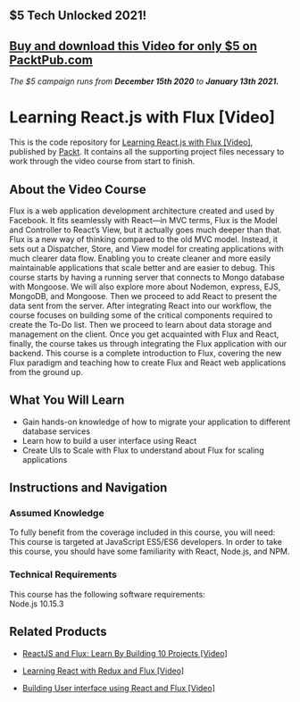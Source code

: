 ## $5 Tech Unlocked 2021!
[Buy and download this Video for only $5 on PacktPub.com](https://www.packtpub.com/product/learning-react-js-with-flux-video/9781787284449)
-----
*The $5 campaign         runs from __December 15th 2020__ to __January 13th 2021.__*

# Learning React.js with Flux [Video]
This is the code repository for [Learning React.js with Flux [Video]](https://www.packtpub.com/web-development/learning-reactjs-flux-video?utm_source=github&utm_medium=repository&utm_campaign=9781787284449), published by [Packt](https://www.packtpub.com/?utm_source=github). It contains all the supporting project files necessary to work through the video course from start to finish.
## About the Video Course
Flux is a web application development architecture created and used by Facebook. It fits seamlessly with React—in MVC terms, Flux is the Model and Controller to React’s View, but it actually goes much deeper than that. Flux is a new way of thinking compared to the old MVC model. Instead, it sets out a Dispatcher, Store, and View model for creating applications with much clearer data flow. Enabling you to create cleaner and more easily maintainable applications that scale better and are easier to debug. 
This course starts by having a running server that connects to Mongo database with Mongoose. We will also explore more about Nodemon, express, EJS, MongoDB, and Mongoose. Then we proceed to add React to present the data sent from the server. After integrating React into our workflow, the course focuses on building some of the critical components required to create the To-Do list. Then we proceed to learn about data storage and management on the client. Once you get acquainted with Flux and React, finally, the course takes us through integrating the Flux application with our backend.
This course is a complete introduction to Flux, covering the new Flux paradigm and teaching how to create Flux and React web applications from the ground up.

<H2>What You Will Learn</H2>
<DIV class=book-info-will-learn-text>
<UL>
<LI>Gain hands-on knowledge of how to migrate your application to different database services 
<LI>Learn how to build a user interface using React 
<LI>Create UIs to Scale with Flux to understand about Flux for scaling applications </LI></UL></DIV>

## Instructions and Navigation
### Assumed Knowledge
To fully benefit from the coverage included in this course, you will need:<br/>
This course is targeted at JavaScript ES5/ES6 developers. In order to take this course, you should have some familiarity with React, Node.js, and NPM.
### Technical Requirements
This course has the following software requirements:<br/>
Node.js 10.15.3

## Related Products
* [ReactJS and Flux: Learn By Building 10 Projects [Video]](https://www.packtpub.com/web-development/reactjs-and-flux-learn-building-10-projects-video?utm_source=github&utm_medium=repository&utm_campaign=9781787121362)

* [Learning React with Redux and Flux [Video]](https://www.packtpub.com/web-development/learning-react-redux-and-flux-video?utm_source=github&utm_medium=repository&utm_campaign=9781787285996)

* [Building User interface using React and Flux [Video]](https://www.packtpub.com/application-development/building-user-interface-using-react-and-flux-video?utm_source=github&utm_medium=repository&utm_campaign=9781788839655)

